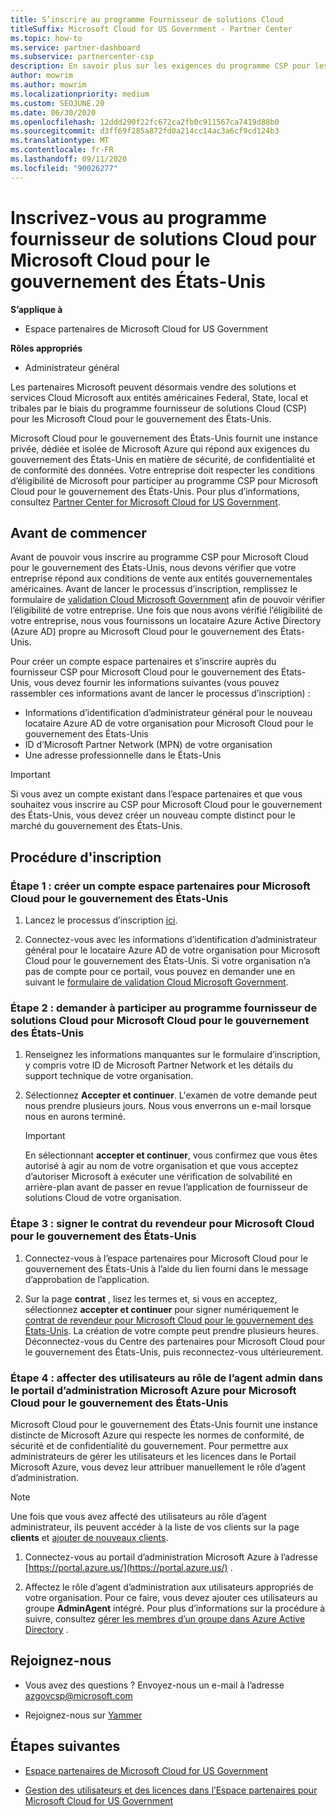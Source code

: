```yaml
---
title: S’inscrire au programme Fournisseur de solutions Cloud
titleSuffix: Microsoft Cloud for US Government - Partner Center
ms.topic: how-to
ms.service: partner-dashboard
ms.subservice: partnercenter-csp
description: En savoir plus sur les exigences du programme CSP pour les partenaires qui souhaitent s’inscrire au programme fournisseur de solutions Cloud pour Microsoft Cloud pour le gouvernement des États-Unis.
author: mowrim
ms.author: mowrim
ms.localizationpriority: medium
ms.custom: SEOJUNE.20
ms.date: 06/30/2020
ms.openlocfilehash: 12ddd290f22fc672ca2fb0c911567ca7419d88b0
ms.sourcegitcommit: d3ff69f285a872fd0a214cc14ac3a6cf9cd124b3
ms.translationtype: MT
ms.contentlocale: fr-FR
ms.lasthandoff: 09/11/2020
ms.locfileid: "90026277"
---
```

# <a name="enroll-in-the-cloud-solution-provider-program-for-microsoft-cloud-for-us-government"></a>Inscrivez-vous au programme fournisseur de solutions Cloud pour Microsoft Cloud pour le gouvernement des États-Unis

**S’applique à**

- Espace partenaires de Microsoft Cloud for US Government

**Rôles appropriés**

- Administrateur général

Les partenaires Microsoft peuvent désormais vendre des solutions et services Cloud Microsoft aux entités américaines Federal, State, local et tribales par le biais du programme fournisseur de solutions Cloud (CSP) pour les Microsoft Cloud pour le gouvernement des États-Unis.

Microsoft Cloud pour le gouvernement des États-Unis fournit une instance privée, dédiée et isolée de Microsoft Azure qui répond aux exigences du gouvernement des États-Unis en matière de sécurité, de confidentialité et de conformité des données. Votre entreprise doit respecter les conditions d’éligibilité de Microsoft pour participer au programme CSP pour Microsoft Cloud pour le gouvernement des États-Unis. Pour plus d’informations, consultez [Partner Center for Microsoft Cloud for US Government](partner-center-for-microsoft-us-govt-cloud.md).

## <a name="before-you-begin"></a>Avant de commencer

Avant de pouvoir vous inscrire au programme CSP pour Microsoft Cloud pour le gouvernement des États-Unis, nous devons vérifier que votre entreprise répond aux conditions de vente aux entités gouvernementales américaines. Avant de lancer le processus d’inscription, remplissez le formulaire de [validation Cloud Microsoft Government](https://azuregov.microsoft.com/csp) afin de pouvoir vérifier l’éligibilité de votre entreprise. Une fois que nous avons vérifié l’éligibilité de votre entreprise, nous vous fournissons un locataire Azure Active Directory (Azure AD) propre au Microsoft Cloud pour le gouvernement des États-Unis.  

Pour créer un compte espace partenaires et s’inscrire auprès du fournisseur CSP pour Microsoft Cloud pour le gouvernement des États-Unis, vous devez fournir les informations suivantes (vous pouvez rassembler ces informations avant de lancer le processus d’inscription) :

- Informations d’identification d’administrateur général pour le nouveau locataire Azure AD de votre organisation pour Microsoft Cloud pour le gouvernement des États-Unis
- ID d’Microsoft Partner Network (MPN) de votre organisation
- Une adresse professionnelle dans le États-Unis

> [!IMPORTANT]  
> Si vous avez un compte existant dans l’espace partenaires et que vous souhaitez vous inscrire au CSP pour Microsoft Cloud pour le gouvernement des États-Unis, vous devez créer un nouveau compte distinct pour le marché du gouvernement des États-Unis.

## <a name="how-to-enroll"></a>Procédure d'inscription

### <a name="step-1---create-a-partner-center-account-for-microsoft-cloud-for-us-government"></a>Étape 1 : créer un compte espace partenaires pour Microsoft Cloud pour le gouvernement des États-Unis

1. Lancez le processus d’inscription [ici](https://partnercenter.microsoft.com/register/resellerusgjoinnow).

2. Connectez-vous avec les informations d’identification d’administrateur général pour le locataire Azure AD de votre organisation pour Microsoft Cloud pour le gouvernement des États-Unis. Si votre organisation n’a pas de compte pour ce portail, vous pouvez en demander une en suivant le [formulaire de validation Cloud Microsoft Government](https://azuregov.microsoft.com/csp).

### <a name="step-2---apply-to-participate-in-the-cloud-solution-provider-program-for-microsoft-cloud-for-us-government"></a>Étape 2 : demander à participer au programme fournisseur de solutions Cloud pour Microsoft Cloud pour le gouvernement des États-Unis

1. Renseignez les informations manquantes sur le formulaire d’inscription, y compris votre ID de Microsoft Partner Network et les détails du support technique de votre organisation.

2. Sélectionnez **Accepter et continuer**. L'examen de votre demande peut nous prendre plusieurs jours. Nous vous enverrons un e-mail lorsque nous en aurons terminé.

   > [!IMPORTANT]
   > En sélectionnant **accepter et continuer**, vous confirmez que vous êtes autorisé à agir au nom de votre organisation et que vous acceptez d’autoriser Microsoft à exécuter une vérification de solvabilité en arrière-plan avant de passer en revue l’application de fournisseur de solutions Cloud de votre organisation.

### <a name="step-3---sign-the-reseller-agreement-for-microsoft-cloud-for-us-government"></a>Étape 3 : signer le contrat du revendeur pour Microsoft Cloud pour le gouvernement des États-Unis

1. Connectez-vous à l’espace partenaires pour Microsoft Cloud pour le gouvernement des États-Unis à l’aide du lien fourni dans le message d’approbation de l’application.

2. Sur la page **contrat** , lisez les termes et, si vous en acceptez, sélectionnez **accepter et continuer** pour signer numériquement le [contrat de revendeur pour Microsoft Cloud pour le gouvernement des États-Unis](https://go.microsoft.com/fwlink/p/?linkid=843364). La création de votre compte peut prendre plusieurs heures. Déconnectez-vous du Centre des partenaires pour Microsoft Cloud pour le gouvernement des États-Unis, puis reconnectez-vous ultérieurement.

### <a name="step-4---assign-users-to-the-admin-agent-role-in-the-microsoft-azure-admin-portal-for-microsoft-cloud-for-us-government"></a>Étape 4 : affecter des utilisateurs au rôle de l’agent admin dans le portail d’administration Microsoft Azure pour Microsoft Cloud pour le gouvernement des États-Unis

Microsoft Cloud pour le gouvernement des États-Unis fournit une instance distincte de Microsoft Azure qui respecte les normes de conformité, de sécurité et de confidentialité du gouvernement. Pour permettre aux administrateurs de gérer les utilisateurs et les licences dans le Portail Microsoft Azure, vous devez leur attribuer manuellement le rôle d’agent d’administration.

> [!NOTE]
> Une fois que vous avez affecté des utilisateurs au rôle d’agent administrateur, ils peuvent accéder à la liste de vos clients sur la page **clients** et [ajouter de nouveaux clients](add-a-new-customer.md).

1. Connectez-vous au portail d’administration Microsoft Azure à l’adresse [https://portal.azure.us/](https://portal.azure.us/) .

2. Affectez le rôle d’agent d’administration aux utilisateurs appropriés de votre organisation. Pour ce faire, vous devez ajouter ces utilisateurs au groupe **AdminAgent** intégré. Pour plus d’informations sur la procédure à suivre, consultez [gérer les membres d’un groupe dans Azure Active Directory](https://docs.microsoft.com/azure/active-directory/active-directory-groups-members-azure-portal) .

## <a name="connect-with-us"></a>Rejoignez-nous

- Vous avez des questions ? Envoyez-nous un e-mail à l’adresse azgovcsp@microsoft.com

- Rejoignez-nous sur [Yammer](https://www.yammer.com/cloudpartnercommunity/#/threads/inGroup?type=in_group&feedId=11509777)

## <a name="next-steps"></a>Étapes suivantes

- [Espace partenaires de Microsoft Cloud for US Government](partner-center-for-microsoft-us-govt-cloud.md)

- [Gestion des utilisateurs et des licences dans l’Espace partenaires pour Microsoft Cloud for US Government](user-management-in-partner-center-for-microsoft-us-govt-cloud.md)
